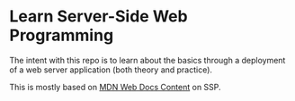 # Learn Server-Side Web Programming

The intent with this repo is to learn about the basics through a deployment of a web server application (both theory and practice).

This is mostly based on [MDN Web Docs Content](https://developer.mozilla.org/en-US/docs/Learn/Server-side) on SSP.